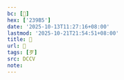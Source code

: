 ```yaml
---
bc: [𣦵]
hex: ['239B5']
date: '2025-10-13T11:27:16+08:00'
lastmod: '2025-10-21T21:54:51+08:00'
title: 󰖨
url: 󰖨
tags: [歹]
src: DCCV
note:
---
```

